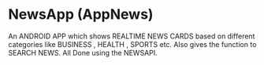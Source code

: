 # NewsApp (AppNews)
An ANDROID APP which shows REALTIME NEWS CARDS based on different categories like BUSINESS , HEALTH , SPORTS etc. Also gives the function to SEARCH NEWS. All Done using the NEWSAPI.
